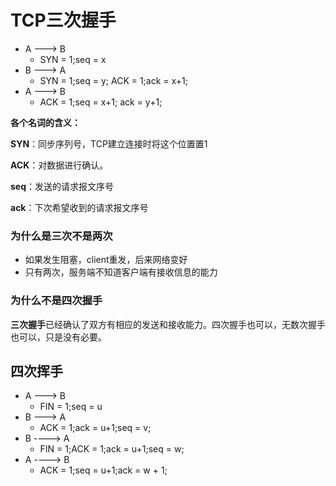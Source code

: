 # TCP三次握手

- A --->  B
  - SYN = 1;seq = x
- B ---> A
  - SYN = 1;seq = y; ACK = 1;ack = x+1;
- A ---> B
  - ACK = 1;seq = x+1; ack = y+1;

**各个名词的含义：**

**SYN**：同步序列号，TCP建立连接时将这个位置置1

**ACK**：对数据进行确认。

**seq**：发送的请求报文序号

**ack**：下次希望收到的请求报文序号

### 为什么是三次不是两次

- 如果发生阻塞，client重发，后来网络变好
- 只有两次，服务端不知道客户端有接收信息的能力

### 为什么不是四次握手

**三次握手**已经确认了双方有相应的发送和接收能力。四次握手也可以，无数次握手也可以，只是没有必要。

## 四次挥手

- A ---> B
  - FIN = 1;seq = u
- B ---> A
  - ACK = 1;ack = u+1;seq = v;
- B ----> A
  - FIN = 1;ACK = 1;ack = u+1;seq = w;
- A ----> B
  - ACK = 1;seq = u+1;ack = w + 1;